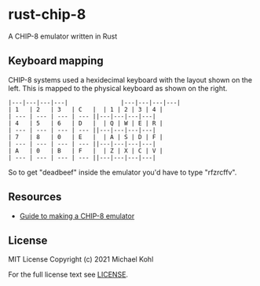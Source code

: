 # rust-chip-8

A CHIP-8 emulator written in Rust

## Keyboard mapping

CHIP-8 systems used a hexidecimal keyboard with the layout shown on the left.
This is mapped to the physical keyboard as shown on the right.

```
|---|---|---|---|               |---|---|---|---|
| 1   | 2   | 3   | C   |  | 1 | 2 | 3 | 4 |
| --- | --- | --- | --- ||---|---|---|---|
| 4   | 5   | 6   | D   |  | Q | W | E | R |
| --- | --- | --- | --- ||---|---|---|---|
| 7   | 8   | 0   | E   |  | A | S | D | F |
| --- | --- | --- | --- ||---|---|---|---|
| A   | 0   | B   | F   |  | Z | X | C | V |
| --- | --- | --- | --- ||---|---|---|---|
```

So to get "deadbeef" inside the emulator you'd have to type "rfzrcffv".

## Resources

* [Guide to making a CHIP-8 emulator](https://tobiasvl.github.io/blog/write-a-chip-8-emulator)

## License

MIT License Copyright (c) 2021 Michael Kohl

For the full license text see [LICENSE](./LICENSE).
